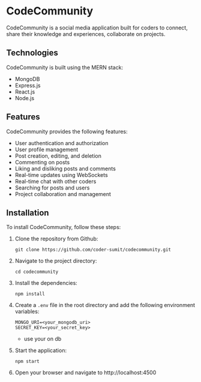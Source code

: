 

# CodeCommunity

CodeCommunity is a social media application built for coders to connect, share their knowledge and experiences, collaborate on projects.

## Technologies

CodeCommunity is built using the MERN stack:

* MongoDB
* Express.js
* React.js
* Node.js

## Features

CodeCommunity provides the following features:

* User authentication and authorization
* User profile management
* Post creation, editing, and deletion
* Commenting on posts
* Liking and disliking posts and comments
* Real-time updates using WebSockets
* Real-time chat with other coders
* Searching for posts and users
* Project collaboration and management

## Installation

To install CodeCommunity, follow these steps:

1. Clone the repository from Github:

   ```
   git clone https://github.com/coder-sumit/codecommunity.git
   ```

2. Navigate to the project directory:

   ```
   cd codecommunity
   ```

3. Install the dependencies:

   ```
   npm install
   ```

4. Create a `.env` file in the root directory and add the following environment variables:

   ```
   MONGO_URI=<your_mongodb_uri>
   SECRET_KEY=<your_secret_key>
   ```
   * use your on db

5. Start the application:

   ```
   npm start
   ```

6. Open your browser and navigate to http://localhost:4500
